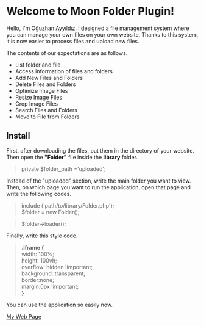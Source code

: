 # Welcome to Moon Folder Plugin!

Hello, I'm Oğuzhan Ayyıldız. I designed a file management system where you can manage your own files on your own website. Thanks to this system, it is now easier to process files and upload new files.

The contents of our expectations are as follows.

 - List folder and file
 - Access information of files and folders
 - Add New Files and Folders
 - Delete Files and Folders
 - Optimize Image Files
 - Resize Image Files
 - Crop Image Files
 - Search Files and Folders
 - Move to File from Folders

## Install

First, after downloading the files, put them in the directory of your website. Then open the **"Folder"** file inside the **library** folder.

>   private $folder_path ='uploaded'; 

Instead of the "uploaded" section, write the main folder you want to view.
Then, on which page you want to run the application, open that page and write the following codes.

> include ('path/to/library/Folder.php');  
> $folder = new Folder();

> $folder->loader();

Finally, write this style code.

> **.iframe {**  
	  width: 100%;  
	  height: 100vh;  
	  overflow: hidden !important;  
	  background: transparent;  
	  border:none;  
	  margin:0px !important;  
**}**

You can use the application so easily now.

[My Web Page](https://oguzhanayyildiz.com.tr/)
